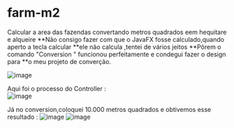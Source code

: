 # farm-m2
Calcular a area das fazendas convertando metros quadrados eem hequitare  e alqueire 
**Não consigo fazer com que o JavaFX fosse calculado,quando aperto a tecla calcular
**ele não calcula ,tentei de vários jeitos
**Pôrem o comando "Conversion " funcionou perfeitamente e condegui fazer o design para 
**o meu projeto de converção.

![image](https://github.com/mariadutra19/farm-m2/assets/156721876/92db2367-f67e-4d51-9196-11b443e04b2c)







Aqui foi o processo do Controller :                                                                    
![image](https://github.com/mariadutra19/farm-m2/assets/156721876/ee7848f3-7f8e-40e0-9cba-a8a551c6508e)










Já no conversion,coloquei 10.000 metros quadrados e obtivemos esse resultado :
![image](https://github.com/mariadutra19/farm-m2/assets/156721876/1f07732c-dfb3-4509-8e9d-afef7aefd4ea)
![image](https://github.com/mariadutra19/farm-m2/assets/156721876/c352fee2-39fb-4fd3-8875-298644199aa9)
